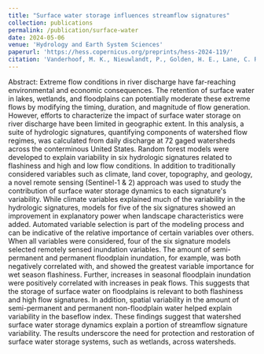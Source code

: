 ```yaml
---
title: "Surface water storage influences streamflow signatures"
collection: publications
permalink: /publication/surface-water
date: 2024-05-06
venue: 'Hydrology and Earth System Sciences'
paperurl: 'https://hess.copernicus.org/preprints/hess-2024-119/'
citation: 'Vanderhoof, M. K., Nieuwlandt, P., Golden, H. E., Lane, C. R., Christensen, J. R., Keenan, W., and Dolan, W.: Surface water storage influences streamflow signatures, Hydrol. Earth Syst. Sci. Discuss., https://doi.org/10.5194/hess-2024-119, in review, 2024.'
---
```


Abstract:
Extreme flow conditions in river discharge have far-reaching environmental and economic consequences. The retention of surface water in lakes, wetlands, and floodplains can potentially moderate these extreme flows by modifying the timing, duration, and magnitude of flow generation. However, efforts to characterize the impact of surface water storage on river discharge have been limited in geographic extent. In this analysis, a suite of hydrologic signatures, quantifying components of watershed flow regimes, was calculated from daily discharge at 72 gaged watersheds across the conterminous United States. Random forest models were developed to explain variability in six hydrologic signatures related to flashiness and high and low flow conditions. In addition to traditionally considered variables such as climate, land cover, topography, and geology, a novel remote sensing (Sentinel-1 & 2) approach was used to study the contribution of surface water storage dynamics to each signature's variability. While climate variables explained much of the variability in the hydrologic signatures, models for five of the six signatures showed an improvement in explanatory power when landscape characteristics were added. Automated variable selection is part of the modeling process and can be indicative of the relative importance of certain variables over others. When all variables were considered, four of the six signature models selected remotely sensed inundation variables. The amount of semi-permanent and permanent floodplain inundation, for example, was both negatively correlated with, and showed the greatest variable importance for wet season flashiness. Further, increases in seasonal floodplain inundation were positively correlated with increases in peak flows. This suggests that the storage of surface water on floodplains is relevant to both flashiness and high flow signatures. In addition, spatial variability in the amount of semi-permanent and permanent non-floodplain water helped explain variability in the baseflow index. These findings suggest that watershed surface water storage dynamics explain a portion of streamflow signature variability. The results underscore the need for protection and restoration of surface water storage systems, such as wetlands, across watersheds.

